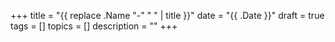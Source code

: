 +++
title = "{{ replace .Name "-" " " | title }}"
date = "{{ .Date }}"
draft = true
tags = []
topics = []
description = ""
+++